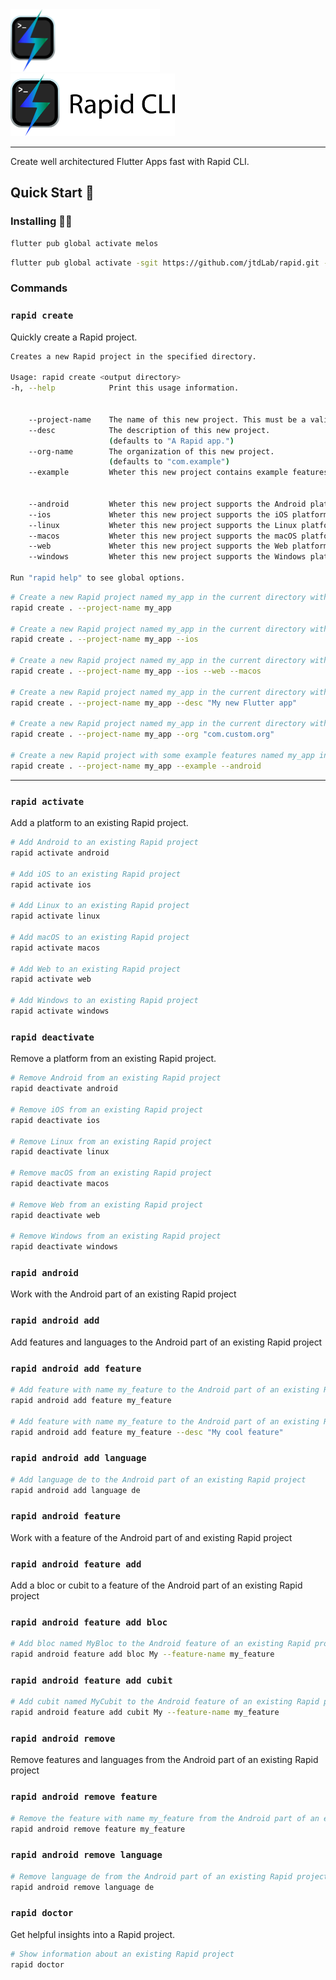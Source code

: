 <img src="./assets/logo_black.svg#gh-dark-mode-only" height="100">
<img src="./assets/logo_white.svg#gh-light-mode-only" height="100">

---

Create well architectured Flutter Apps fast with Rapid CLI.

## Quick Start 🚀

### Installing 🧑‍💻

```sh
flutter pub global activate melos
```

```sh
flutter pub global activate -sgit https://github.com/jtdLab/rapid.git --git-path packages/rapid_cli/
```

### Commands

### `rapid create`

Quickly create a Rapid project.

```sh
Creates a new Rapid project in the specified directory.

Usage: rapid create <output directory>
-h, --help            Print this usage information.


    --project-name    The name of this new project. This must be a valid dart package name.
    --desc            The description of this new project.
                      (defaults to "A Rapid app.")
    --org-name        The organization of this new project.
                      (defaults to "com.example")
    --example         Wheter this new project contains example features and their tests.


    --android         Wheter this new project supports the Android platform.
    --ios             Wheter this new project supports the iOS platform.
    --linux           Wheter this new project supports the Linux platform.
    --macos           Wheter this new project supports the macOS platform.
    --web             Wheter this new project supports the Web platform.
    --windows         Wheter this new project supports the Windows platform.

Run "rapid help" to see global options.
```

```sh
# Create a new Rapid project named my_app in the current directory with no platform enabled
rapid create . --project-name my_app

# Create a new Rapid project named my_app in the current directory with ios enabled
rapid create . --project-name my_app --ios

# Create a new Rapid project named my_app in the current directory with ios, web and macos enabled
rapid create . --project-name my_app --ios --web --macos

# Create a new Rapid project named my_app in the current directory with custom description
rapid create . --project-name my_app --desc "My new Flutter app"

# Create a new Rapid project named my_app in the current directory with custom organization
rapid create . --project-name my_app --org "com.custom.org"

# Create a new Rapid project with some example features named my_app in the current directory with android enabled
rapid create . --project-name my_app --example --android
```

---

### `rapid activate`

Add a platform to an existing Rapid project.

```sh
# Add Android to an existing Rapid project
rapid activate android

# Add iOS to an existing Rapid project
rapid activate ios

# Add Linux to an existing Rapid project
rapid activate linux

# Add macOS to an existing Rapid project
rapid activate macos

# Add Web to an existing Rapid project
rapid activate web

# Add Windows to an existing Rapid project
rapid activate windows
```

### `rapid deactivate`

Remove a platform from an existing Rapid project.

```sh
# Remove Android from an existing Rapid project
rapid deactivate android

# Remove iOS from an existing Rapid project
rapid deactivate ios

# Remove Linux from an existing Rapid project
rapid deactivate linux

# Remove macOS from an existing Rapid project
rapid deactivate macos

# Remove Web from an existing Rapid project
rapid deactivate web

# Remove Windows from an existing Rapid project
rapid deactivate windows
```

### `rapid android`

Work with the Android part of an existing Rapid project

### `rapid android add`

Add features and languages to the Android part of an existing Rapid project

### `rapid android add feature`

```sh
# Add feature with name my_feature to the Android part of an existing Rapid project
rapid android add feature my_feature

# Add feature with name my_feature to the Android part of an existing Rapid project with custom description
rapid android add feature my_feature --desc "My cool feature"
```

### `rapid android add language`

```sh
# Add language de to the Android part of an existing Rapid project
rapid android add language de
```

### `rapid android feature`

Work with a feature of the Android part of and existing Rapid project

### `rapid android feature add`

Add a bloc or cubit to a feature of the Android part of an existing Rapid project

### `rapid android feature add bloc`

```sh
# Add bloc named MyBloc to the Android feature of an existing Rapid project named my_feature
rapid android feature add bloc My --feature-name my_feature
```

### `rapid android feature add cubit`

```sh
# Add cubit named MyCubit to the Android feature of an existing Rapid project named my_feature
rapid android feature add cubit My --feature-name my_feature
```

### `rapid android remove`

Remove features and languages from the Android part of an existing Rapid project

### `rapid android remove feature`

```sh
# Remove the feature with name my_feature from the Android part of an existing Rapid project
rapid android remove feature my_feature
```

### `rapid android remove language`

```sh
# Remove language de from the Android part of an existing Rapid project
rapid android remove language de
```

### `rapid doctor`

Get helpful insights into a Rapid project.

```sh
# Show information about an existing Rapid project
rapid doctor
```
